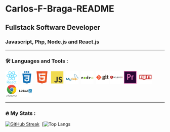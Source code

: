 # Carlos-F-Braga-README
## Fullstack Software Developer
### Javascript, Php, Node.js and React.js



---
### :hammer_and_wrench: Languages and Tools :
<div>
  <img src="https://github.com/devicons/devicon/blob/master/icons/react/react-original-wordmark.svg" title="React" alt="React" width="40" height="40"/>&nbsp;
  <img src="https://github.com/devicons/devicon/blob/master/icons/css3/css3-plain-wordmark.svg"  title="CSS3" alt="CSS" width="40" height="40"/>&nbsp;
  <img src="https://github.com/devicons/devicon/blob/master/icons/html5/html5-original.svg" title="HTML5" alt="HTML" width="40" height="40"/>&nbsp;
  <img src="https://github.com/devicons/devicon/blob/master/icons/javascript/javascript-original.svg" title="JavaScript" alt="JavaScript" width="40" height="40"/>&nbsp;
  <img src="https://github.com/devicons/devicon/blob/master/icons/mysql/mysql-original-wordmark.svg" title="MySQL"  alt="MySQL" width="40" height="40"/>&nbsp;
  <img src="https://github.com/devicons/devicon/blob/master/icons/nodejs/nodejs-original-wordmark.svg" title="NodeJS" alt="NodeJS" width="40" height="40"/>&nbsp;
  <img src="https://github.com/devicons/devicon/blob/master/icons/git/git-original-wordmark.svg" title="Git" alt="Git" width="40" height="40"/>
  <img src="https://github.com/devicons/devicon/blob/master/icons/angularjs/angularjs-original-wordmark.svg" title="AngularJs" **alt="AngularJs" width="40" height="40"/>
    <img src="https://github.com/devicons/devicon/blob/master/icons/premierepro/premierepro-original.svg" title="PremierePro"  alt="PremierePro" width="40" height="40"/>&nbsp;
  <img src="https://github.com/devicons/devicon/blob/master/icons/npm/npm-original-wordmark.svg" title="Npm" alt="Npm" width="40" height="40"/>&nbsp;
  <img src="https://github.com/devicons/devicon/blob/master/icons/chrome/chrome-original-wordmark.svg" title="Chrome" **alt="Chrome" width="40" height="40"/>
  <img src="https://github.com/devicons/devicon/blob/master/icons/linkedin/linkedin-original-wordmark.svg" title="Linkedin" alt="Linkedin" width="40" height="40"/>
</div>


---

<div>
  
### :fire: My Stats :
[![GitHub Streak](http://github-readme-streak-stats.herokuapp.com?user=Carlos-F-Braga&theme=dark&background=000000)](https://git.io/streak-stats)&nbsp;
[![Top Langs]((https://github-readme-stats.vercel.app/api?username=Carlos-F-Braga&theme=default)](https://github.com/anuraghazra/github-readme-stats))&nbsp;
  
</div>
